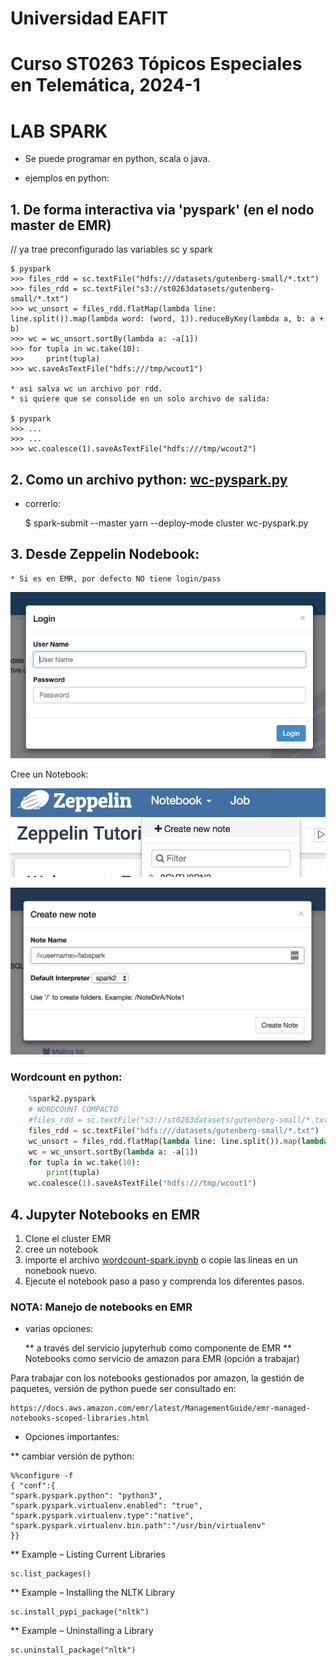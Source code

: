 # Universidad EAFIT
# Curso ST0263 Tópicos Especiales en Telemática, 2024-1

# LAB SPARK

* Se puede programar en python, scala o java.

* ejemplos en python:

## 1. De forma interactiva via 'pyspark' (en el nodo master de EMR)

// ya trae preconfigurado las variables sc y spark

    $ pyspark
    >>> files_rdd = sc.textFile("hdfs:///datasets/gutenberg-small/*.txt")
    >>> files_rdd = sc.textFile("s3://st0263datasets/gutenberg-small/*.txt")
    >>> wc_unsort = files_rdd.flatMap(lambda line: line.split()).map(lambda word: (word, 1)).reduceByKey(lambda a, b: a + b)
    >>> wc = wc_unsort.sortBy(lambda a: -a[1])
    >>> for tupla in wc.take(10):
    >>>     print(tupla)
    >>> wc.saveAsTextFile("hdfs:///tmp/wcout1")

    * asi salva wc un archivo por rdd.
    * si quiere que se consolide en un solo archivo de salida:

    $ pyspark
    >>> ...
    >>> ...
    >>> wc.coalesce(1).saveAsTextFile("hdfs:///tmp/wcout2")

## 2. Como un archivo python: [wc-pyspark.py](wc-pyspark.py)

* correrlo:

    $ spark-submit --master yarn --deploy-mode cluster wc-pyspark.py

## 3. Desde Zeppelin Nodebook:

    * Si es en EMR, por defecto NO tiene login/pass

![login](zeppelin-login.png)

Cree un Notebook:

![crear Notebook](zeppelin-create1.png)

![crear Notebook](zeppelin-create2.png)

### Wordcount en python:

```python
    %spark2.pyspark
    # WORDCOUNT COMPACTO
    #files_rdd = sc.textFile("s3://st0263datasets/gutenberg-small/*.txt")
    files_rdd = sc.textFile("hdfs:///datasets/gutenberg-small/*.txt")
    wc_unsort = files_rdd.flatMap(lambda line: line.split()).map(lambda word: (word, 1)).reduceByKey(lambda a, b: a + b)
    wc = wc_unsort.sortBy(lambda a: -a[1])
    for tupla in wc.take(10):
        print(tupla)
    wc.coalesce(1).saveAsTextFile("hdfs:///tmp/wcout1")
```
## 4. Jupyter Notebooks en EMR

1. Clone el cluster EMR
2. cree un notebook
3. importe el archivo [wordcount-spark.ipynb](wordcount-spark.ipynb) o copie las lineas en un nonebook nuevo.
4. Ejecute el notebook paso a paso y comprenda los diferentes pasos.

### NOTA: Manejo de notebooks en EMR

* varias opciones:

    ** a través del servicio jupyterhub como componente de EMR
    ** Notebooks como servicio de amazon para EMR (opción a trabajar)

Para trabajar con los notebooks gestionados por amazon, la gestión de paquetes, versión de python puede ser consultado en:

    https://docs.aws.amazon.com/emr/latest/ManagementGuide/emr-managed-notebooks-scoped-libraries.html

* Opciones importantes:

** cambiar versión de python:

    %%configure -f
    { "conf":{
    "spark.pyspark.python": "python3",
    "spark.pyspark.virtualenv.enabled": "true",
    "spark.pyspark.virtualenv.type":"native",
    "spark.pyspark.virtualenv.bin.path":"/usr/bin/virtualenv"
    }}

** Example – Listing Current Libraries

    sc.list_packages()

** Example – Installing the NLTK Library

    sc.install_pypi_package("nltk")

** Example – Uninstalling a Library

    sc.uninstall_package("nltk")